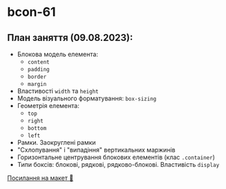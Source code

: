 # bcon-61

## План заняття (09.08.2023):

- Блокова модель елемента:
  - `content`
  - `padding`
  - `border`
  - `margin`
- Властивості `width` та `height`
- Модель візуального форматування: `box-sizing`
- Геометрія елемента:
  - `top`
  - `right`
  - `bottom`
  - `left`
- Рамки. Заокруглені рамки
- "Схлопування" і "випадіння" вертикальних маржинів
- Горизонтальне центрування блокових елементів (клас `.container`)
- Типи боксів: блокові, рядкові, рядково-блокові. Властивість `display`

[Посилання на макет 🎨](https://www.figma.com/file/SHNrA7r9RBXLqDUVYZjL1g/Simply-Chocolate?type=design&node-id=606%3A34&mode=design&t=nRzD3pyVqUjvLrgn-1)
